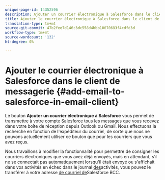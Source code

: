 ```yaml
---
unique-page-id: 14352596
description: Ajouter un courrier électronique à Salesforce dans le client de messagerie - Documents marketing - Documentation du produit
title: Ajouter le courrier électronique à Salesforce dans le client de messagerie
translation-type: tm+mt
source-git-commit: 47b2fee7d146c3dc558d4bbb10070683f4cdfd3d
workflow-type: tm+mt
source-wordcount: '132'
ht-degree: 0%

---
```



# Ajouter le courrier électronique à Salesforce dans le client de messagerie {#add-email-to-salesforce-in-email-client}

Le bouton **Ajouter un courrier électronique à Salesforce** vous permet de transmettre à votre compte Salesforce tous les messages que vous recevez dans votre boîte de réception depuis Outlook ou Gmail. Nous effectuons la recherche en fonction de l&#39;expéditeur du courriel, de sorte que nous ne pouvons actuellement utiliser ce bouton que pour les courriers que vous avez reçus.

Nous travaillons à modifier la fonctionnalité pour permettre de consigner les courriers électroniques que vous avez déjà envoyés, mais en attendant, s&#39;il ne se connectait pas automatiquement lorsqu&#39;il était envoyé ou s&#39;affichait dans vos activités en échec dans le journal [des](http://toutapp.com/next#settings/crm/salesforce/activity)activités, vous pouvez le transférer à votre adresse [de courriel de](http://docs.marketo.com/x/soLS)Salesforce BCC.
